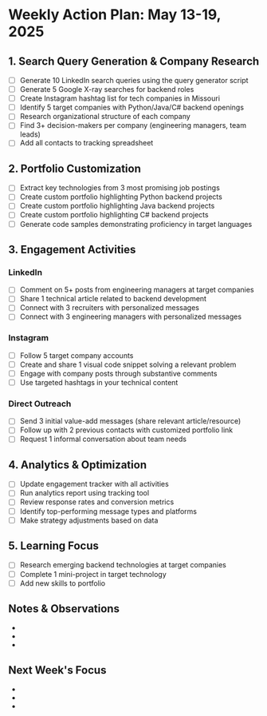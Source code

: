 # Weekly Action Plan: May 13-19, 2025

## 1. Search Query Generation & Company Research

- [ ] Generate 10 LinkedIn search queries using the query generator script
- [ ] Generate 5 Google X-ray searches for backend roles
- [ ] Create Instagram hashtag list for tech companies in Missouri
- [ ] Identify 5 target companies with Python/Java/C# backend openings
- [ ] Research organizational structure of each company
- [ ] Find 3+ decision-makers per company (engineering managers, team leads)
- [ ] Add all contacts to tracking spreadsheet

## 2. Portfolio Customization

- [ ] Extract key technologies from 3 most promising job postings
- [ ] Create custom portfolio highlighting Python backend projects
- [ ] Create custom portfolio highlighting Java backend projects
- [ ] Create custom portfolio highlighting C# backend projects
- [ ] Generate code samples demonstrating proficiency in target languages

## 3. Engagement Activities

### LinkedIn
- [ ] Comment on 5+ posts from engineering managers at target companies
- [ ] Share 1 technical article related to backend development
- [ ] Connect with 3 recruiters with personalized messages
- [ ] Connect with 3 engineering managers with personalized messages

### Instagram
- [ ] Follow 5 target company accounts
- [ ] Create and share 1 visual code snippet solving a relevant problem
- [ ] Engage with company posts through substantive comments
- [ ] Use targeted hashtags in your technical content

### Direct Outreach
- [ ] Send 3 initial value-add messages (share relevant article/resource)
- [ ] Follow up with 2 previous contacts with customized portfolio link
- [ ] Request 1 informal conversation about team needs

## 4. Analytics & Optimization

- [ ] Update engagement tracker with all activities
- [ ] Run analytics report using tracking tool
- [ ] Review response rates and conversion metrics
- [ ] Identify top-performing message types and platforms
- [ ] Make strategy adjustments based on data

## 5. Learning Focus

- [ ] Research emerging backend technologies at target companies
- [ ] Complete 1 mini-project in target technology
- [ ] Add new skills to portfolio

## Notes & Observations

- 
- 
- 

## Next Week's Focus

- 
- 
- 
